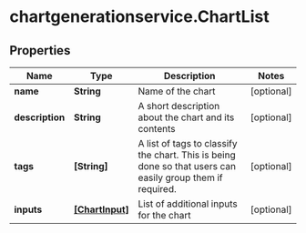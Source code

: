 # chartgenerationservice.ChartList

## Properties

Name | Type | Description | Notes
------------ | ------------- | ------------- | -------------
**name** | **String** | Name of the chart | [optional] 
**description** | **String** | A short description about the chart and its contents | [optional] 
**tags** | **[String]** | A list of tags to classify the chart. This is being done so that users can easily group them if required. | [optional] 
**inputs** | [**[ChartInput]**](ChartInput.md) | List of additional inputs for the chart | [optional] 


